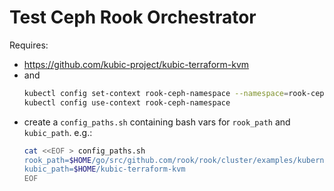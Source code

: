 # Test Ceph Rook Orchestrator 


Requires:

* https://github.com/kubic-project/kubic-terraform-kvm
* and
    ```bash
    kubectl config set-context rook-ceph-namespace --namespace=rook-ceph --user=kubernetes-admin --cluster=kubernetes
    kubectl config use-context rook-ceph-namespace
    ```
* create a `config_paths.sh` containing bash vars for `rook_path` and `kubic_path`. e.g.:
    ```bash
    cat <<EOF > config_paths.sh
    rook_path=$HOME/go/src/github.com/rook/rook/cluster/examples/kubernetes/ceph
    kubic_path=$HOME/kubic-terraform-kvm
    EOF
    ``` 
   
